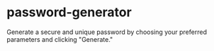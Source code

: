 # password-generator
Generate a secure and unique password by choosing your preferred parameters and clicking "Generate."
